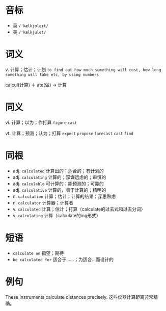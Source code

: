 # 音标

- 英 `/'kælkjʊleɪt/`
- 美 `/'kælkjulet/`

# 词义

v. 计算；估计；计划
`to find out how much something will cost, how long something will take etc, by using numbers`



calcul(计算)  ＋ ate(做) → 计算

# 同义

vi. 计算；以为；作打算
`figure` `cast`

vt. 计算；预测；认为；打算
`expect` `propose` `forecast` `cast` `find`

# 同根

- adj. `calculated` 计算出的；适合的；有计划的
- adj. `calculating` 计算的；深谋远虑的；审慎的
- adj. `calculable` 可计算的；能预测的；可靠的
- adj. `calculative` 计算的，善于计算的；精明的
- n. `calculation` 计算；估计；计算的结果；深思熟虑
- n. `calculator` 计算器；计算者
- v. `calculated` 计算；估计；打算（calculate的过去式和过去分词）
- v. `calculating` 计算（calculate的ing形式）

# 短语

- `calculate on` 指望；期待
- `be calculated for` 适合于……；为适合…而设计的

# 例句

These instruments calculate distances precisely.
这些仪器计算距离非常精确。


